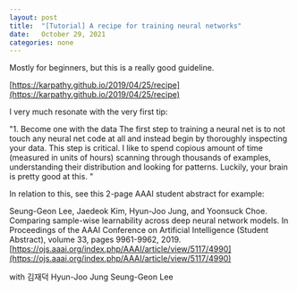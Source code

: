 ```yaml
---
layout: post
title:  "[Tutorial] A recipe for training neural networks"
date:   October 29, 2021
categories: none
---
```


Mostly for beginners, but this is a really good guideline. 

[https://karpathy.github.io/2019/04/25/recipe](https://karpathy.github.io/2019/04/25/recipe)

I very much resonate with the very first tip:

"1. Become one with the data
The first step to training a neural net is to not touch any neural net code at all and instead begin by thoroughly inspecting your data. This step is critical. I like to spend copious amount of time (measured in units of hours) scanning through thousands of examples, understanding their distribution and looking for patterns. Luckily, your brain is pretty good at this. "

In relation to this, see this 2-page AAAI student abstract for example: 

Seung-Geon Lee, Jaedeok Kim, Hyun-Joo Jung, and Yoonsuck Choe. Comparing sample-wise learnability across deep neural network models. In Proceedings of the AAAI Conference on Artificial Intelligence (Student Abstract), volume 33, pages 9961-9962, 2019.
[https://ojs.aaai.org/index.php/AAAI/article/view/5117/4990](https://ojs.aaai.org/index.php/AAAI/article/view/5117/4990)

with 김재덕 Hyun-Joo  Jung Seung-Geon Lee
 

